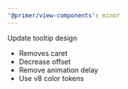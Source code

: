 ```yaml
---
'@primer/view-components': minor
---
```


Update tooltip design
- Removes caret
- Decrease offset
- Remove animation delay
- Use v8 color tokens

<!-- Changed components: Tooltip -->
